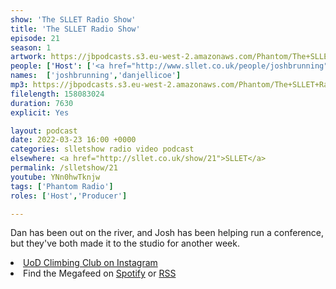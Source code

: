 ```yaml
---
show: 'The SLLET Radio Show'
title: 'The SLLET Radio Show'
episode: 21
season: 1
artwork: https://jbpodcasts.s3.eu-west-2.amazonaws.com/Phantom/The+SLLET+Radio+Show/2021-09-27+-+SLLET+radio+square.png
people: ['Host': ['<a href="http://www.sllet.co.uk/people/joshbrunning">Josh Brunning</a>','<a href="http://www.sllet.co.uk/people/danjellicoe">Dan Jellicoe</a>']]
names:  ['joshbrunning','danjellicoe']
mp3: https://jbpodcasts.s3.eu-west-2.amazonaws.com/Phantom/The+SLLET+Radio+Show/2022-03-23+-+21.mp3
filelength: 158083024
duration: 7630
explicit: Yes

layout: podcast
date: 2022-03-23 16:00 +0000
categories: slletshow radio video podcast
elsewhere: <a href="http://sllet.co.uk/show/21">SLLET</a>
permalink: /slletshow/21
youtube: YNn0hwTknjw
tags: ['Phantom Radio']
roles: ['Host','Producer']

---
```


Dan has been out on the river, and Josh has been helping run a conference, but they've both made it to the studio for another week.

<li><a href="https://www.instagram.com/uodclimbing/">UoD Climbing Club on Instagram</a></li>
<li>Find the Megafeed on <a href="https://open.spotify.com/show/1WGc6YCF3UfAL7E62gHLAS?si=eff5901deb8d498e">Spotify</a> or <a href="https://anchor.fm/s/849e58ac/podcast/rss">RSS</a></li>
